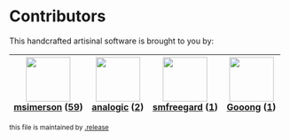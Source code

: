 # Contributors

This handcrafted artisinal software is brought to you by:

| <img height="80" src="https://avatars.githubusercontent.com/u/261635?v=4"><br><a href="https://github.com/msimerson">msimerson</a> (<a href="https://github.com/haraka/haraka-plugin-karma/commits?author=msimerson">59</a>) | <img height="80" src="https://avatars.githubusercontent.com/u/934254?v=4"><br><a href="https://github.com/analogic">analogic</a> (<a href="https://github.com/haraka/haraka-plugin-karma/commits?author=analogic">2</a>) | <img height="80" src="https://avatars.githubusercontent.com/u/550490?v=4"><br><a href="https://github.com/smfreegard">smfreegard</a> (<a href="https://github.com/haraka/haraka-plugin-karma/commits?author=smfreegard">1</a>) | <img height="80" src="https://avatars.githubusercontent.com/u/24506085?v=4"><br><a href="https://github.com/Gooong">Gooong</a> (<a href="https://github.com/haraka/haraka-plugin-karma/commits?author=Gooong">1</a>) |
| :--------------------------------------------------------------------------------------------------------------------------------------------------------------------------------------------------------------------------: | :----------------------------------------------------------------------------------------------------------------------------------------------------------------------------------------------------------------------: | :----------------------------------------------------------------------------------------------------------------------------------------------------------------------------------------------------------------------------: | :------------------------------------------------------------------------------------------------------------------------------------------------------------------------------------------------------------------: |

<sub>this file is maintained by [.release](https://github.com/msimerson/.release)</sub>
